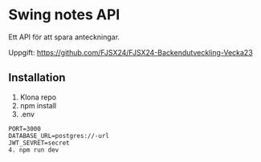 # Swing notes API
Ett API för att spara anteckningar.

Uppgift:
https://github.com/FJSX24/FJSX24-Backendutveckling-Vecka23

## Installation
1. Klona repo
2. npm install
3. .env
```
PORT=3000
DATABASE_URL=postgres://-url
JWT_SEVRET=secret
4. npm run dev
